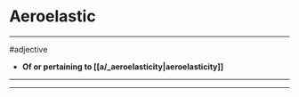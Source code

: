 # Aeroelastic
---
#adjective
- **Of or pertaining to [[a/_aeroelasticity|aeroelasticity]]**
---
---

